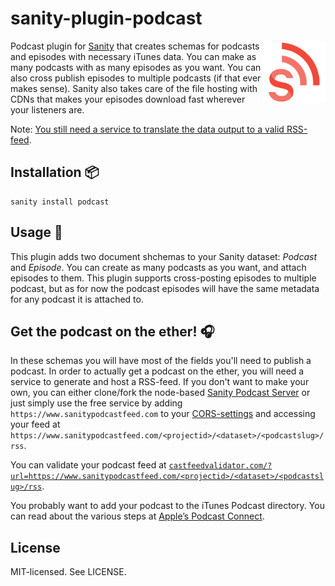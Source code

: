 # sanity-plugin-podcast

<img align="right" width="100" height="100" alt="Sanity Podcast Server Logo" src="https://github.com/kmelve/sanity-plugin-podcast/blob/master/src/static/sanity-podcast-logo.png?raw=true">

Podcast plugin for [Sanity](https://sanity.io/) that creates schemas for podcasts and episodes with necessary iTunes data. You can make as many podcasts with as many episodes as you want. You can also cross publish episodes to multiple podcasts (if that ever makes sense). Sanity also takes care of the file hosting with CDNs that makes your episodes download fast wherever your listeners are.

Note: [You still need a service to translate the data output to a valid RSS-feed](#get-the-podcast-on-the-ether-headphones). 

## Installation :package:

```
sanity install podcast
```

## Usage :wrench:

This plugin adds two document shchemas to your Sanity dataset: *Podcast* and *Episode*. You can create as many podcasts as you want, and attach episodes to them. This plugin supports cross-posting episodes to multiple podcast, but as for now the podcast episodes will have the same metadata for any podcast it is attached to.


## Get the podcast on the ether! :headphones:

In these schemas you will have most of the fields you'll need to publish a podcast. In order to actually get a podcast on the ether, you will need a service to generate and host a RSS-feed. If you don't want to make your own, you can either clone/fork the node-based [Sanity Podcast Server](https://github.com/kmelve/sanity-podcast-server) or just simply use the free service by adding `https://www.sanitypodcastfeed.com` to your [CORS-settings](https://www.sanity.io/docs/front-ends/cors) and accessing your feed at `https://www.sanitypodcastfeed.com/<projectid>/<dataset>/<podcastslug>/rss`.

You can validate your podcast feed at [`castfeedvalidator.com/?url=https://www.sanitypodcastfeed.com/<projectid>/<dataset>/<podcastslug>/rss`](castfeedvalidator.com).

You probably want to add your podcast to the iTunes Podcast directory. You can read about the various steps at [Apple’s Podcast Connect](https://itunespartner.apple.com/podcasts/).

## License

MIT-licensed. See LICENSE.
